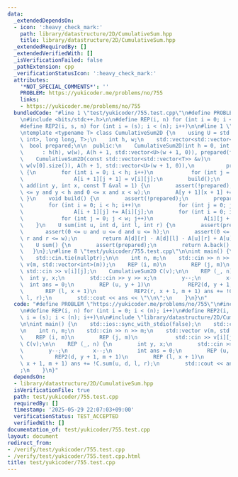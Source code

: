 ```yaml
---
data:
  _extendedDependsOn:
  - icon: ':heavy_check_mark:'
    path: library/datastructure/2D/CumulativeSum.hpp
    title: library/datastructure/2D/CumulativeSum.hpp
  _extendedRequiredBy: []
  _extendedVerifiedWith: []
  _isVerificationFailed: false
  _pathExtension: cpp
  _verificationStatusIcon: ':heavy_check_mark:'
  attributes:
    '*NOT_SPECIAL_COMMENTS*': ''
    PROBLEM: https://yukicoder.me/problems/no/755
    links:
    - https://yukicoder.me/problems/no/755
  bundledCode: "#line 1 \"test/yukicoder/755.test.cpp\"\n#define PROBLEM \"https://yukicoder.me/problems/no/755\"\
    \n#include <bits/stdc++.h>\n\n#define REP(i, n) for (int i = 0; i < (n); i++)\n\
    #define REP2(i, s, n) for (int i = (s); i < (n); i++)\n\n#line 1 \"library/datastructure/2D/CumulativeSum.hpp\"\
    \ntemplate <typename T> class CumulativeSum2D {\n    using U = std::conditional_t<std::is_same_v<T,\
    \ int>, long long, T>;\n    int h, w;\n    std::vector<std::vector<U>> A;\n  \
    \  bool prepared;\n\n  public:\n    CumulativeSum2D(int h = 0, int w = 0)\n  \
    \      : h(h), w(w), A(h + 1, std::vector<U>(w + 1, 0)), prepared(false) {}\n\
    \    CumulativeSum2D(const std::vector<std::vector<T>> &v)\n        : h(v.size()),\
    \ w(v[0].size()), A(h + 1, std::vector<U>(w + 1, 0)),\n          prepared(false)\
    \ {\n        for (int i = 0; i < h; i++)\n            for (int j = 0; j < w; j++)\n\
    \                A[i + 1][j + 1] = v[i][j];\n        build();\n    }\n    void\
    \ add(int y, int x, const T &val = 1) {\n        assert(!prepared);\n        assert(0\
    \ <= y and y < h and 0 <= x and x < w);\n        A[y + 1][x + 1] += val;\n   \
    \ }\n    void build() {\n        assert(!prepared);\n        prepared = true;\n\
    \        for (int i = 0; i < h; i++)\n            for (int j = 0; j <= w; j++)\n\
    \                A[i + 1][j] += A[i][j];\n        for (int i = 0; i <= h; i++)\n\
    \            for (int j = 0; j < w; j++)\n                A[i][j + 1] += A[i][j];\n\
    \    }\n    U sum(int u, int d, int l, int r) {\n        assert(prepared);\n \
    \       assert(0 <= u and u <= d and u <= h);\n        assert(0 <= l and l <=\
    \ r and r <= w);\n        return A[d][r] - A[d][l] - A[u][r] + A[u][l];\n    }\n\
    \    U sum() {\n        assert(prepared);\n        return A.back().back();\n \
    \   }\n};\n#line 8 \"test/yukicoder/755.test.cpp\"\n\nint main() {\n    std::ios::sync_with_stdio(false);\n\
    \    std::cin.tie(nullptr);\n\n    int n, m;\n    std::cin >> n >> m;\n    std::vector\
    \ v(m, std::vector<int>(m));\n    REP (i, m)\n        REP (j, m)\n           \
    \ std::cin >> v[i][j];\n    CumulativeSum2D C(v);\n\n    REP (_, n) {\n      \
    \  int y, x;\n        std::cin >> y >> x;\n        y--;\n        x--;\n      \
    \  int ans = 0;\n        REP (u, y + 1)\n            REP2(d, y + 1, m + 1)\n \
    \       REP (l, x + 1)\n            REP2(r, x + 1, m + 1) ans += !C.sum(u, d,\
    \ l, r);\n        std::cout << ans << \"\\n\";\n    }\n}\n"
  code: "#define PROBLEM \"https://yukicoder.me/problems/no/755\"\n#include <bits/stdc++.h>\n\
    \n#define REP(i, n) for (int i = 0; i < (n); i++)\n#define REP2(i, s, n) for (int\
    \ i = (s); i < (n); i++)\n\n#include \"library/datastructure/2D/CumulativeSum.hpp\"\
    \n\nint main() {\n    std::ios::sync_with_stdio(false);\n    std::cin.tie(nullptr);\n\
    \n    int n, m;\n    std::cin >> n >> m;\n    std::vector v(m, std::vector<int>(m));\n\
    \    REP (i, m)\n        REP (j, m)\n            std::cin >> v[i][j];\n    CumulativeSum2D\
    \ C(v);\n\n    REP (_, n) {\n        int y, x;\n        std::cin >> y >> x;\n\
    \        y--;\n        x--;\n        int ans = 0;\n        REP (u, y + 1)\n  \
    \          REP2(d, y + 1, m + 1)\n        REP (l, x + 1)\n            REP2(r,\
    \ x + 1, m + 1) ans += !C.sum(u, d, l, r);\n        std::cout << ans << \"\\n\"\
    ;\n    }\n}"
  dependsOn:
  - library/datastructure/2D/CumulativeSum.hpp
  isVerificationFile: true
  path: test/yukicoder/755.test.cpp
  requiredBy: []
  timestamp: '2025-05-29 22:07:03+09:00'
  verificationStatus: TEST_ACCEPTED
  verifiedWith: []
documentation_of: test/yukicoder/755.test.cpp
layout: document
redirect_from:
- /verify/test/yukicoder/755.test.cpp
- /verify/test/yukicoder/755.test.cpp.html
title: test/yukicoder/755.test.cpp
---
```

